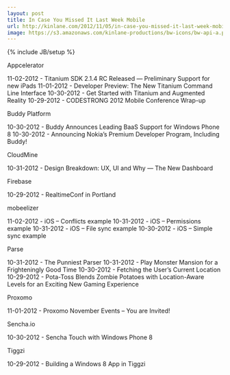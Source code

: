 ```yaml
---
layout: post
title: In Case You Missed It Last Week Mobile
url: http://kinlane.com/2012/11/05/in-case-you-missed-it-last-week-mobile/
image: https://s3.amazonaws.com/kinlane-productions/bw-icons/bw-api-a.png
---
```

{% include JB/setup %}




Appcelerator




11-02-2012 -&nbsp;Titanium SDK 2.1.4 RC Released &mdash; Preliminary Support for new iPads
11-01-2012 -&nbsp;Developer Preview: The New Titanium Command Line Interface
10-30-2012 -&nbsp;Get Started with Titanium and Augmented Reality
10-29-2012 -&nbsp;CODESTRONG 2012 Mobile Conference Wrap-up





Buddy Platform




10-30-2012 -&nbsp;Buddy Announces Leading BaaS Support for Windows Phone 8
10-30-2012 -&nbsp;Announcing Nokia&rsquo;s Premium Developer Program, Including Buddy!





CloudMine




10-31-2012 -&nbsp;Design Breakdown: UX, UI and Why &mdash; The New Dashboard





Firebase




10-29-2012 -&nbsp;RealtimeConf in Portland





mobeelizer




11-02-2012 -&nbsp;iOS &ndash; Conflicts example
10-31-2012 -&nbsp;iOS &ndash; Permissions example
10-31-2012 -&nbsp;iOS &ndash; File sync example
10-30-2012 -&nbsp;iOS &ndash; Simple sync example





Parse




10-31-2012 -&nbsp;The Punniest Parser
10-31-2012 -&nbsp;Play Monster Mansion for a Frighteningly Good Time
10-30-2012 -&nbsp;Fetching the User&rsquo;s Current Location
10-29-2012 -&nbsp;Pota-Toss Blends Zombie Potatoes with Location-Aware Levels for an Exciting New Gaming Experience





Proxomo




11-01-2012 -&nbsp;Proxomo November Events &ndash; You are Invited!





Sencha.io




10-30-2012 -&nbsp;Sencha Touch with Windows Phone 8





Tiggzi




10-29-2012 -&nbsp;Building a Windows 8 App in Tiggzi
